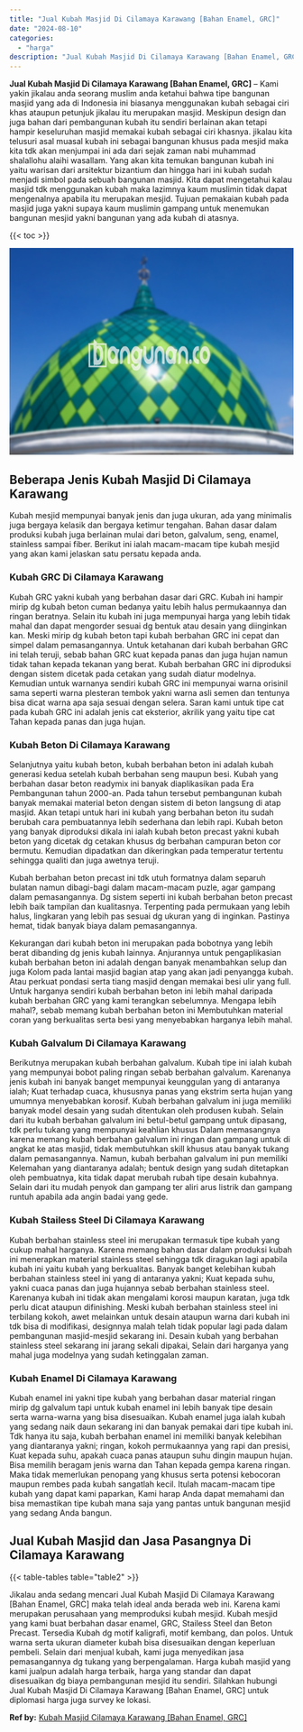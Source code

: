 ```yaml
---
title: "Jual Kubah Masjid Di Cilamaya Karawang [Bahan Enamel, GRC]"
date: "2024-08-10"
categories: 
  - "harga"
description: "Jual Kubah Masjid Di Cilamaya Karawang [Bahan Enamel, GRC]. Jikalau anda sedang mencari Jual Kubah Masjid Di Cilamaya Karawang [Bahan Enamel, GRC] maka tel..."
---
```


**Jual Kubah Masjid Di Cilamaya Karawang \[Bahan Enamel, GRC\]** – Kami yakin jikalau anda seorang muslim anda ketahui bahwa tipe bangunan masjid yang ada di Indonesia ini biasanya menggunakan kubah sebagai ciri khas ataupun petunjuk jikalau itu merupakan masjid. Meskipun design dan juga bahan dari pembangunan kubah itu sendiri berlainan akan tetapi hampir keseluruhan masjid memakai kubah sebagai ciri khasnya. jikalau kita telusuri asal muasal kubah ini sebagai bangunan khusus pada mesjid maka kita tdk akan menjumpai ini ada dari sejak zaman nabi muhammad shalallohu alaihi wasallam. Yang akan kita temukan bangunan kubah ini yaitu warisan dari arsitektur bizantium dan hingga hari ini kubah sudah menjadi simbol pada sebuah bangunan masjid. Kita dapat mengetahui kalau masjid tdk menggunakan kubah maka lazimnya kaum muslimin tidak dapat mengenalnya apabila itu merupakan mesjid. Tujuan pemakaian kubah pada masjid juga yakni supaya kaum muslimin gampang untuk menemukan bangunan mesjid yakni bangunan yang ada kubah di atasnya.

{{< toc >}}

![Jual Kubah Masjid Di Cilamaya Karawang [Bahan Enamel, GRC]](/images/jual-kubah-masjid-05.png)

## Beberapa Jenis Kubah Masjid Di Cilamaya Karawang

Kubah mesjid mempunyai banyak jenis dan juga ukuran, ada yang minimalis juga bergaya kelasik dan bergaya ketimur tengahan. Bahan dasar dalam produksi kubah juga berlainan mulai dari beton, galvalum, seng, enamel, stainless sampai fiber. Berikut ini ialah macam-macam tipe kubah mesjid yang akan kami jelaskan satu persatu kepada anda.

### Kubah GRC Di Cilamaya Karawang

Kubah GRC yakni kubah yang berbahan dasar dari GRC. Kubah ini hampir mirip dg kubah beton cuman bedanya yaitu lebih halus permukaannya dan ringan beratnya. Selain itu kubah ini juga mempunyai harga yang lebih tidak mahal dan dapat mengorder sesuai dg bentuk atau desain yang diinginkan kan. Meski mirip dg kubah beton tapi kubah berbahan GRC ini cepat dan simpel dalam pemasangannya. Untuk ketahanan dari kubah berbahan GRC ini telah teruji, sebab bahan GRC kuat kepada panas dan juga hujan namun tidak tahan kepada tekanan yang berat. Kubah berbahan GRC ini diproduksi dengan sistem dicetak pada cetakan yang sudah diatur modelnya. Kemudian untuk warnanya sendiri kubah GRC ini mempunyai warna orisinil sama seperti warna plesteran tembok yakni warna asli semen dan tentunya bisa dicat warna apa saja sesuai dengan selera. Saran kami untuk tipe cat pada kubah GRC ini adalah jenis cat eksterior, akrilik yang yaitu tipe cat Tahan kepada panas dan juga hujan.

### Kubah Beton Di Cilamaya Karawang

Selanjutnya yaitu kubah beton, kubah berbahan beton ini adalah kubah generasi kedua setelah kubah berbahan seng maupun besi. Kubah yang berbahan dasar beton readymix ini banyak diaplikasikan pada Era Pembangunan tahun 2000-an. Pada tahun tersebut pembangunan kubah banyak memakai material beton dengan sistem di beton langsung di atap masjid. Akan tetapi untuk hari ini kubah yang berbahan beton itu sudah berubah cara pembuatannya lebih sederhana dan lebih rapi. Kubah beton yang banyak diproduksi dikala ini ialah kubah beton precast yakni kubah beton yang dicetak dg cetakan khusus dg berbahan campuran beton cor bermutu. Kemudian dipadatkan dan dikeringkan pada temperatur tertentu sehingga qualiti dan juga awetnya teruji.

Kubah berbahan beton precast ini tdk utuh formatnya dalam separuh bulatan namun dibagi-bagi dalam macam-macam puzle, agar gampang dalam pemasangannya. Dg sistem seperti ini kubah berbahan beton precast lebih baik tampilan dan kualitasnya. Terpenting pada permukaan yang lebih halus, lingkaran yang lebih pas sesuai dg ukuran yang di inginkan. Pastinya hemat, tidak banyak biaya dalam pemasangannya.

Kekurangan dari kubah beton ini merupakan pada bobotnya yang lebih berat dibanding dg jenis kubah lainnya. Anjurannya untuk pengaplikasian kubah berbahan beton ini adalah dengan banyak menambahkan selup dan juga Kolom pada lantai masjid bagian atap yang akan jadi penyangga kubah. Atau perkuat pondasi serta tiang masjid dengan memakai besi ulir yang full. Untuk harganya sendiri kubah berbahan beton ini lebih mahal daripada kubah berbahan GRC yang kami terangkan sebelumnya. Mengapa lebih mahal?, sebab memang kubah berbahan beton ini Membutuhkan material coran yang berkualitas serta besi yang menyebabkan harganya lebih mahal.

### Kubah Galvalum Di Cilamaya Karawang

Berikutnya merupakan kubah berbahan galvalum. Kubah tipe ini ialah kubah yang mempunyai bobot paling ringan sebab berbahan galvalum. Karenanya jenis kubah ini banyak banget mempunyai keunggulan yang di antaranya ialah; Kuat terhadap cuaca, khususnya panas yang ekstrim serta hujan yang umumnya menyebabkan korosif. Kubah berbahan galvalum ini juga memiliki banyak model desain yang sudah ditentukan oleh produsen kubah. Selain dari itu kubah berbahan galvalum ini betul-betul gampang untuk dipasang, tdk perlu tukang yang mempunyai keahlian khusus Dalam memasangnya karena memang kubah berbahan galvalum ini ringan dan gampang untuk di angkat ke atas masjid, tidak membutuhkan skill khusus atau banyak tukang dalam pemasangannya. Namun, kubah berbahan galvalum ini pun memiliki Kelemahan yang diantaranya adalah; bentuk design yang sudah ditetapkan oleh pembuatnya, kita tidak dapat merubah rubah tipe desain kubahnya. Selain dari itu mudah penyok dan gampang ter aliri arus listrik dan gampang runtuh apabila ada angin badai yang gede.

### Kubah Stailess Steel Di Cilamaya Karawang

Kubah berbahan stainless steel ini merupakan termasuk tipe kubah yang cukup mahal harganya. Karena memang bahan dasar dalam produksi kubah ini menerapkan material stainless steel sehingga tdk diragukan lagi apabila kubah ini yaitu kubah yang berkualitas. Banyak banget kelebihan kubah berbahan stainless steel ini yang di antaranya yakni; Kuat kepada suhu, yakni cuaca panas dan juga hujannya sebab berbahan stainless steel. Karenanya kubah ini tidak akan mengalami korosi maupun karatan, juga tdk perlu dicat ataupun difinishing. Meski kubah berbahan stainless steel ini terbilang kokoh, awet melainkan untuk desain ataupun warna dari kubah ini tdk bisa di modifikasi, designnya malah telah tidak popular lagi pada dalam pembangunan masjid-mesjid sekarang ini. Desain kubah yang berbahan stainless steel sekarang ini jarang sekali dipakai, Selain dari harganya yang mahal juga modelnya yang sudah ketinggalan zaman.

### Kubah Enamel Di Cilamaya Karawang

Kubah enamel ini yakni tipe kubah yang berbahan dasar material ringan mirip dg galvalum tapi untuk kubah enamel ini lebih banyak tipe desain serta warna-warna yang bisa disesuaikan. Kubah enamel juga ialah kubah yang sedang naik daun sekarang ini dan banyak pemakai dari tipe kubah ini. Tdk hanya itu saja, kubah berbahan enamel ini memiliki banyak kelebihan yang diantaranya yakni; ringan, kokoh permukaannya yang rapi dan presisi, Kuat kepada suhu, apakah cuaca panas ataupun suhu dingin maupun hujan. Bisa memilih beragam jenis warna dan Tahan kepada gempa karena ringan. Maka tidak memerlukan penopang yang khusus serta potensi kebocoran maupun rembes pada kubah sangatlah kecil. Itulah macam-macam tipe kubah yang dapat kami paparkan, Kami harap Anda dapat memahami dan bisa memastikan tipe kubah mana saja yang pantas untuk bangunan mesjid yang sedang Anda bangun.

## Jual Kubah Masjid dan Jasa Pasangnya Di Cilamaya Karawang

{{< table-tables table="table2" >}}

Jikalau anda sedang mencari Jual Kubah Masjid Di Cilamaya Karawang \[Bahan Enamel, GRC\] maka telah ideal anda berada web ini. Karena kami merupakan perusahaan yang memproduksi kubah mesjid. Kubah mesjid yang kami buat berbahan dasar enamel, GRC, Stailess Steel dan Beton Precast. Tersedia Kubah dg motif kaligrafi, motif kembang, dan polos. Untuk warna serta ukuran diameter kubah bisa disesuaikan dengan keperluan pembeli. Selain dari menjual kubah, kami juga menyedikan jasa pemasangannya dg tukang yang berpengalaman. Harga kubah masjid yang kami jualpun adalah harga terbaik, harga yang standar dan dapat disesuaikan dg biaya pembangunan mesjid itu sendiri. Silahkan hubungi Jual Kubah Masjid Di Cilamaya Karawang \[Bahan Enamel, GRC\] untuk diplomasi harga juga survey ke lokasi.

**Ref by:** [Kubah Masjid Cilamaya Karawang [Bahan Enamel, GRC]](https://id.wikipedia.org/wiki/Kubah)

